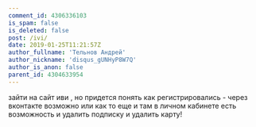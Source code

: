 ```yaml
---
comment_id: 4306336103
is_spam: false
is_deleted: false
post: /ivi/
date: 2019-01-25T11:21:57Z
author_fullname: 'Тельнов Андрей'
author_nickname: 'disqus_gUNHyP8W7Q'
author_is_anon: false
parent_id: 4304633954
---
```


<p>зайти на сайт иви , но придется понять как регистрировались - через вконтакте возможно или как то еще и там в личном кабинете есть возможность и удалить подписку и удалить карту!</p>
